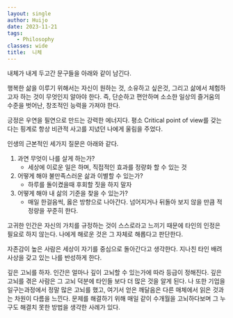 ```yaml
---
layout: single
author: Huijo
date: 2023-11-21
tags:
   - Philosophy
classes: wide
title:  니체
---
```


내체가 내게 두고간 문구들을 아래와 같이 남긴다.

행복한 삶을 이루기 위해서는 자신이 원하는 것, 소유하고 싶은것, 그리고 삶에서 체험하고자 하는 것이 무엇인지 알아야 한다.
즉, 단순하고 편안하며 소소한 일상의 즐거움의 수준을 벗어난, 창조적인 능력을 가져야 한다.

긍정은 우연을 필연으로 만드는 강력한 에너지다. 평소 Critical point of view를 갖는다는 핑계로 항상 비관적 사고를 지녔던 나에게 울림을 주었다.

인생의 근본적인 세가지 질문은 아래와 같다.
1. 과연 무엇이 나를 살게 하는가?
   - 세상에 이로운 일은 하며, 직접적인 효과를 정량화 할 수 있는 것
2. 어떻게 해야 불만족스러운 삶과 이별할 수 있는가?
   - 하루를 돌이켰을때 후회할 짓을 하지 말자
3. 어떻게 해야 내 삶의 기준을 찾을 수 있는가?
   - 매일 한걸음씩, 옳은 방향으로 나아간다. 넘어지거나 뒤돌아 보지 않을 만큼 적정량을 꾸준히 한다.

고귀한 인간은 자신의 가치를 규정하는 것이 스스로라고 느끼기 때문에 타인의 인정은 필요로 하지 않는다.
나에게 해로운 것은 그 자체로 해롭다고 판단한다.

자존감이 높은 사람은 세상이 자기를 중심으로 돌아간다고 생각한다. 지나친 타인 배려 사상을 갖고 있는 나를 반성하게 한다.

깊은 고뇌를 하자. 인간은 얼마나 깊이 고뇌할 수 있는가에 따라 등급이 정해진다. 깊은 고뇌를 겪은 사람은 그 고뇌 덕분에 타인들 보다 더 많은 것을 알게 된다.
나 또한 기업을 일구는과정에서 정말 많은 고뇌를 했고, 여기서 얻은 깨달음은 다른 매체에서 읽은 것과는 차원이 다름을 느낀다.
문제를 해결하기 위해 매일 같이 수개월을 고뇌하다보며 그 누구도 해결치 못한 방법을 생각한 사례가 있다.
